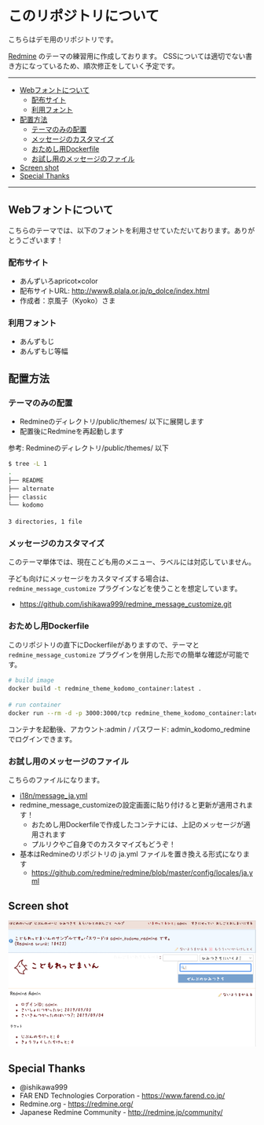 # このリポジトリについて

こちらはデモ用のリポジトリです。

[Redmine](https://redmine.org/) のテーマの練習用に作成しております。
CSSについては適切でない書き方になっているため、順次修正をしていく予定です。

----------

<!-- TOC depthFrom:2 orderedList:false -->

- [Webフォントについて](#webフォントについて)
    - [配布サイト](#配布サイト)
    - [利用フォント](#利用フォント)
- [配置方法](#配置方法)
    - [テーマのみの配置](#テーマのみの配置)
    - [メッセージのカスタマイズ](#メッセージのカスタマイズ)
    - [おためし用Dockerfile](#おためし用dockerfile)
    - [お試し用のメッセージのファイル](#お試し用のメッセージのファイル)
- [Screen shot](#screen-shot)
- [Special Thanks](#special-thanks)

<!-- /TOC -->

----

## Webフォントについて

こちらのテーマでは、以下のフォントを利用させていただいております。ありがとうございます！

### 配布サイト

- あんずいろapricot×color
- 配布サイトURL: <http://www8.plala.or.jp/p_dolce/index.html>
- 作成者：京風子（Kyoko）さま

### 利用フォント

- あんずもじ
- あんずもじ等幅

## 配置方法

### テーマのみの配置

- Redmineのディレクトリ/public/themes/ 以下に展開します
- 配置後にRedmineを再起動します

参考: Redmineのディレクトリ/public/themes/ 以下

```bash
$ tree -L 1
.
├── README
├── alternate
├── classic
└── kodomo

3 directories, 1 file
```

### メッセージのカスタマイズ

このテーマ単体では、現在こども用のメニュー、ラベルには対応していません。

子ども向けにメッセージをカスタマイズする場合は、``redmine_message_customize`` プラグインなどを使うことを想定しています。

- <https://github.com/ishikawa999/redmine_message_customize.git>

### おためし用Dockerfile

このリポジトリの直下にDockerfileがありますので、テーマと``redmine_message_customize`` プラグインを併用した形での簡単な確認が可能です。

```bash
# build image
docker build -t redmine_theme_kodomo_container:latest .

# run container
docker run --rm -d -p 3000:3000/tcp redmine_theme_kodomo_container:latest
```

コンテナを起動後、アカウント:admin / パスワード: admin_kodomo_redmine でログインできます。

### お試し用のメッセージのファイル

こちらのファイルになります。

- <a href='i18n/message_ja.yml'>i18n/message_ja.yml</a>
- redmine_message_customizeの設定画面に貼り付けると更新が適用されます！
  - おためし用Dockerfileで作成したコンテナには、上記のメッセージが適用されます
  - プルリクやご自身でのカスタマイズもどうぞ！
- 基本はRedmineのリポジトリの ja.yml ファイルを置き換える形式になります
  - <https://github.com/redmine/redmine/blob/master/config/locales/ja.yml>

## Screen shot

<img src="images/screenshot.png">


## Special Thanks

- @ishikawa999
- FAR END Technologies Corporation - <https://www.farend.co.jp/>
- Redmine.org - <https://redmine.org/>
- Japanese Redmine Community - <http://redmine.jp/community/>
